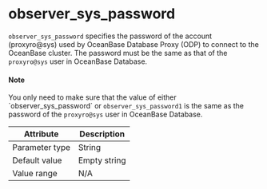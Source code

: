 # observer_sys_password

`observer_sys_password` specifies the password of the account (proxyro@sys) used by OceanBase Database Proxy (ODP) to connect to the OceanBase cluster. The password must be the same as that of the `proxyro@sys` user in OceanBase Database.

<main id="notice" type='explain'>
  <h4>Note</h4>
  <p>You only need to make sure that the value of either `observer_sys_password` or <code>observer_sys_password1</code> is the same as the password of the <code>proxyro@sys</code> user in OceanBase Database. </p>
</main>

| Attribute | Description |
|----------|---------|
| Parameter type | String |
| Default value | Empty string |
| Value range | N/A |
